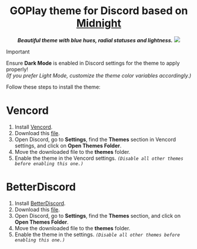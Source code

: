 <div align="center">

# GOPlay theme for Discord based on [Midnight](https://github.com/refact0r/midnight-discord)
***Beautiful theme with blue hues, radial statuses and lightness.***
![](https://gitlab.com/wwn.games/GOPlay-discord/-/raw/Main/Image.png)

</div>

> [!IMPORTANT]  
> Ensure **Dark Mode** is enabled in Discord settings for the theme to apply properly!  
> *(If you prefer Light Mode, customize the theme color variables accordingly.)*

Follow these steps to install the theme:

# Vencord
1. Install [Vencord](https://vencord.dev/).
2. Download this [file](https://gitlab.com/wwn.games/GOPlay-discord/-/raw/Main/goplay.css?ref_type=heads&inline=false).
3. Open Discord, go to **Settings**, find the **Themes** section in Vencord settings, and click on **Open Themes Folder**.
4. Move the downloaded file to the **themes** folder.
5. Enable the theme in the Vencord settings. *`(Disable all other themes before enabling this one.)`*

# BetterDiscord
1. Install [BetterDiscord](https://betterdiscord.app/).
2. Download this [file](https://gitlab.com/wwn.games/GOPlay-discord/-/raw/Main/goplay.css?ref_type=heads&inline=false).
3. Open Discord, go to **Settings**, find the **Themes** section, and click on **Open Themes Folder**.
4. Move the downloaded file to the **themes** folder.
5. Enable the theme in the settings. *`(Disable all other themes before enabling this one.)`*
